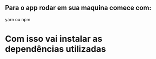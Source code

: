 ## Para o app rodar em sua maquina comece com:
yarn ou npm 
# Com isso vai instalar as dependências utilizadas